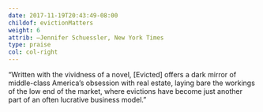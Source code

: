 ```yaml
---
date: 2017-11-19T20:43:49-08:00
childof: evictionMatters
weight: 6
attrib: —Jennifer Schuessler, New York Times
type: praise
col: col-right
---
```

“Written with the vividness of a novel, [Evicted] offers a dark mirror of middle-class America’s obsession with real estate, laying bare the workings of the low end of the market, where evictions have become just another part of an often lucrative business model.”



